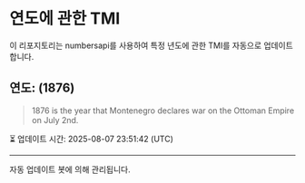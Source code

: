 
# 연도에 관한 TMI

이 리포지토리는 numbersapi를 사용하여 특정 년도에 관한 TMI를 자동으로 업데이트합니다.

## 연도: (1876)
> 1876 is the year that Montenegro declares war on the Ottoman Empire on July 2nd.

⏳ 업데이트 시간: 2025-08-07 23:51:42 (UTC)

---
자동 업데이트 봇에 의해 관리됩니다.
